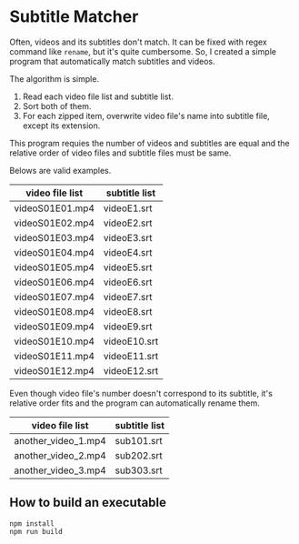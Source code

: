# Subtitle Matcher

Often, videos and its subtitles don't match.
It can be fixed with regex command like `rename`, but it's quite cumbersome.
So, I created a simple program that automatically match subtitles and videos.

The algorithm is simple.
1. Read each video file list and subtitle list.
2. Sort both of them.
3. For each zipped item, overwrite video file's name into subtitle file, except its extension.

This program requies the number of videos and subtitles are equal and the relative order of video files and subtitle files must be same.

Belows are valid examples.

video file list | subtitle list
----------------|-------------
videoS01E01.mp4 | videoE1.srt
videoS01E02.mp4 | videoE2.srt
videoS01E03.mp4 | videoE3.srt
videoS01E04.mp4 | videoE4.srt
videoS01E05.mp4 | videoE5.srt
videoS01E06.mp4 | videoE6.srt
videoS01E07.mp4 | videoE7.srt
videoS01E08.mp4 | videoE8.srt
videoS01E09.mp4 | videoE9.srt
videoS01E10.mp4 | videoE10.srt
videoS01E11.mp4 | videoE11.srt
videoS01E12.mp4 | videoE12.srt

Even though video file's number doesn't correspond to its subtitle, it's relative order fits and the program can automatically rename them.

video file list | subtitle list
----------------|-------------
another_video_1.mp4 | sub101.srt
another_video_2.mp4 | sub202.srt
another_video_3.mp4 | sub303.srt

## How to build an executable
```
npm install
npm run build
```
